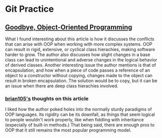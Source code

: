 # Git Practice

## [Goodbye, Object-Oriented Programming](https://cscalfani.medium.com/goodbye-object-oriented-programming-a59cda4c0e53)


What I found interesting about this article is how it discusses the conflicts that can arise with OOP when working with more complex systems. OOP can result in rigid, extensive, or cyclical class hierachies, making software harder to grow. The author also discusses how slight changes in a base class can lead to unintentional and adverse changes in the logical behavior of derived classes. Another interesting issue the author mentions is that of encapsulation, and how when a piece of code passes a reference of an object to a constructor without copying, changes made to the object can result in broken encapsulation. The solution would be to copy, but it can be an issue when there are deep class hierachies involved.


### [brian105's](https://github.com/brian105) thoughts on this article


I liked how the author poked holes into the normally sturdy paradigms of OOP languages. Its rigidity can be its downfall, as things that seem logical to people wouldn't work properly, like when fiddling with inheritance (especially of built-in methods.) That being said, there are enough pros to OOP that it still remains the most popular programming model.
